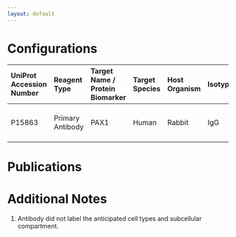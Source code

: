 ```yaml
---
layout: default
---
```


# Configurations

| UniProt Accession Number   | Reagent Type     | Target Name / Protein Biomarker   | Target Species   | Host Organism   | Isotype   | Clonality   | Vendor   | Catalog Number   | Conjugate    | RRID   | Availability   | Method                 | Tissue Preservation               | Target Tissue   | Tissue State   | Detergent         | Antigen Retrieval Conditions   | Dye Inactivation Conditions   | Recommend   | Agree               | Disagree   | Contributor         | Notes       |
|:---------------------------|:-----------------|:----------------------------------|:-----------------|:----------------|:----------|:------------|:---------|:-----------------|:-------------|:-------|:---------------|:-----------------------|:----------------------------------|:----------------|:---------------|:------------------|:-------------------------------|:------------------------------|:------------|:--------------------|:-----------|:--------------------|:------------|
| P15863                     | Primary Antibody | PAX1                              | Human            | Rabbit          | IgG       | Polyclonal  | Abcam    | ab203065         | Unconjugated | NA     | Stock          | Multiplexed 2D Imaging | 1:4 Cytofix/Cytoperm Fixed Frozen | Thymus          | NA             | 0.3% Triton-X-100 | NA                             | NA                            | No          | [0000-0002-3882-457X](https://orcid.org/0000-0002-3882-457X) | NA         | [0000-0002-3882-457X](https://orcid.org/0000-0002-3882-457X) | [1](#notes) |

# Publications



# Additional Notes

<a name="notes"></a>
1. Antibody did not label the anticipated cell types and subcellular compartment.
